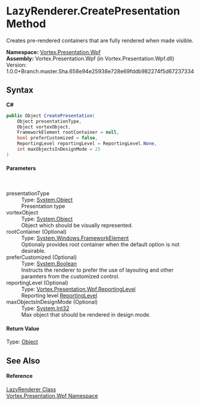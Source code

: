 # LazyRenderer.CreatePresentation Method 
 

Creates pre-rendered containers that are fully rendered when made visible.

**Namespace:**&nbsp;<a href="N_Vortex_Presentation_Wpf.md">Vortex.Presentation.Wpf</a><br />**Assembly:**&nbsp;Vortex.Presentation.Wpf (in Vortex.Presentation.Wpf.dll) Version: 1.0.0+Branch.master.Sha.658e94e25938e728e69fddb982274f5d67237334

## Syntax

**C#**<br />
``` C#
public Object CreatePresentation(
	Object presentationType,
	Object vortexObject,
	FrameworkElement rootContainer = null,
	bool preferCustomized = false,
	ReportingLevel reportingLevel = ReportingLevel.None,
	int maxObjectsInDesignMode = 25
)
```


#### Parameters
&nbsp;<dl><dt>presentationType</dt><dd>Type: <a href="https://docs.microsoft.com/dotnet/api/system.object" target="_blank">System.Object</a><br />Presentation type</dd><dt>vortexObject</dt><dd>Type: <a href="https://docs.microsoft.com/dotnet/api/system.object" target="_blank">System.Object</a><br />Object which should be visually represented.</dd><dt>rootContainer (Optional)</dt><dd>Type: <a href="https://docs.microsoft.com/dotnet/api/system.windows.frameworkelement" target="_blank">System.Windows.FrameworkElement</a><br />Optionaly provides root container when the default option is not desirable.</dd><dt>preferCustomized (Optional)</dt><dd>Type: <a href="https://docs.microsoft.com/dotnet/api/system.boolean" target="_blank">System.Boolean</a><br />Instructs the renderer to prefer the use of layouting and other paramters from the customized control.</dd><dt>reportingLevel (Optional)</dt><dd>Type: <a href="T_Vortex_Presentation_Wpf_ReportingLevel.md">Vortex.Presentation.Wpf.ReportingLevel</a><br />Reporting level <a href="T_Vortex_Presentation_Wpf_ReportingLevel.md">ReportingLevel</a></dd><dt>maxObjectsInDesignMode (Optional)</dt><dd>Type: <a href="https://docs.microsoft.com/dotnet/api/system.int32" target="_blank">System.Int32</a><br />Max object that should be rendered in design mode.</dd></dl>

#### Return Value
Type: <a href="https://docs.microsoft.com/dotnet/api/system.object" target="_blank">Object</a><br />

## See Also


#### Reference
<a href="T_Vortex_Presentation_Wpf_LazyRenderer.md">LazyRenderer Class</a><br /><a href="N_Vortex_Presentation_Wpf.md">Vortex.Presentation.Wpf Namespace</a><br />